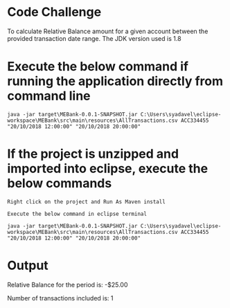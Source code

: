 # Code Challenge

To calculate Relative Balance amount for a given account between the provided transaction date range.
The JDK version used is 1.8

# Execute the below command if running the application directly from command line

```
java -jar target\MEBank-0.0.1-SNAPSHOT.jar C:\Users\syadavel\eclipse-workspace\MEBank\src\main\resources\AllTransactions.csv ACC334455 "20/10/2018 12:00:00" "20/10/2018 20:00:00"

```
# If the project is unzipped and imported into eclipse, execute the below commands

```
Right click on the project and Run As Maven install

Execute the below command in eclipse terminal

java -jar target\MEBank-0.0.1-SNAPSHOT.jar C:\Users\syadavel\eclipse-workspace\MEBank\src\main\resources\AllTransactions.csv ACC334455 "20/10/2018 12:00:00" "20/10/2018 20:00:00"

```

# Output

Relative Balance for the period is: -$25.00

Number of transactions included is: 1


  
   
   
   
    
    
    

    
    
    
    